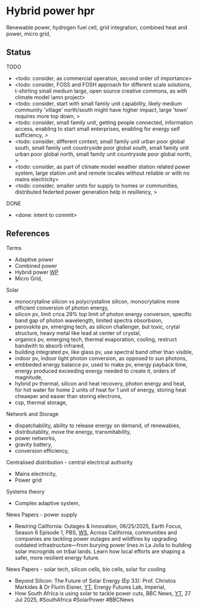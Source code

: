 # Hybrid power hpr

Renewable power, hydrogen fuel cell, grid integration, combined heat and power, micro grid, 

## Status

TODO
* <todo: consider, as commercial operation, second order of importance>
* <todo: consider, FOSS and FOSH approach for different scale solutions, t-shirting small medium large, open source creative commons, as with climate model \amn project>
* <todo: consider, start with small family unit capability, likely medium community 'village' north/south might have higher impact, large 'town' requires more top down, >
* <todo: consider, small family unit, getting people connected, information access, enabling to start small enterprises, enabling for energy self sufficiency, >
* <todo: consider, different context; small family unit urban poor global south, small family unit countryside poor global south, small family unit urban poor global north, small family unit countryside poor global north,  >
* <todo: consider, as part of climate model weather station related power system, large station unit and remote locales without reliable or with no mains electricity>
* <todo: consider, smaller units for supply to homes or communities, distributed federted power generation help in resillency, >

DONE
* <done: intent to commit>

## References

Terms
* Adaptive power
* Combined power 
* Hybrid power [WP](https://en.wikipedia.org/wiki/Hybrid_power) 
* Micro Grid, 

Solar
* monocrytaline silicon vs polycrystaline silicon, monocrytaline more efficient conversion of photon energy, 
* silicon pv, limit crica 29% top limit of photon energy converson, specific band gap of photon wavelength, limited spectra obsorbsion, 
* perovskite pv, emerging tech, as silicon challenger, but toxic, crytal structure, heavy metal like lead at center of crystal, 
* organics pv, emerging tech, thermal evaporation, cooling, restruct bandwith to absorb infrared, 
* building integrated pv, like glass pv, use spectral band other than visible, 
* indoor pv, indoor light photon conversion, as opposed to sun photons, 
* embbeded energy balance pv, used to make pv, energy payback time, energy produced exceeding energy needed to create it, orders of magnitude, 
* hybrid pv thermal, silicon and heat recovery, photon energy and heat, for hot water for home 2 units of heat for 1 unit of energy, storing heat cheaeper and easier than storing electrons, 
* csp, thermal storage, 

Network and Storage
* dispatchability, ability to release energy on demand, of renewables, 
* distributablity, move the energy, transmitability, 
* power networks, 
* gravity battery, 
* conversion efficiency, 

Centralised distribution - central electrical authority
* Mains electricity, 
* Power grid

Systems theory
* Complex adaptive system, 

News Papers - power supply 
* Rewiring California: Outages & Innovation, 06/25/2025, Earth Focus, Season 6 Episode 1, PBS, [WS](https://www.pbs.org/video/rewiring-california-outages-innovation-0lmu2k/), Across California, communities and companies are tackling power outages and wildfires by upgrading outdated infrastructure—from burying power lines in La Jolla to building solar microgrids on tribal lands. Learn how local efforts are shaping a safer, more resilient energy future.


News Papers - solar tech, silicon cells, bio cells, solar for cooling
* Beyond Silicon: The Future of Solar Energy (Ep 33): Prof. Christos Markides & Dr Flurin Eisner, [YT](https://www.youtube.com/watch?v=GSXmxIc3a4U), Energy Futures Lab, Imperial, 
* How South Africa is using solar to tackle power cuts, BBC News, [YT](https://www.youtube.com/watch?v=LsjL580vL9g), 27 Jul 2025,  #SouthAfrica #SolarPower #BBCNews

